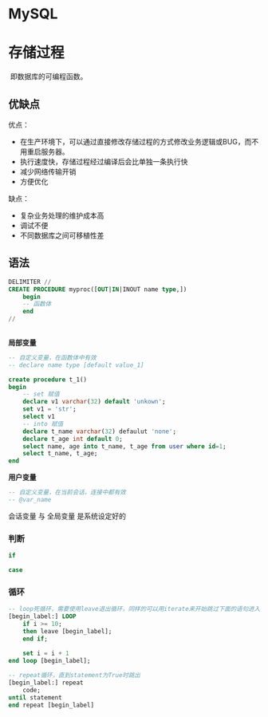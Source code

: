 # MySQL







# 存储过程

​		即数据库的可编程函数。

## 优缺点

优点：

- 在生产环境下，可以通过直接修改存储过程的方式修改业务逻辑或BUG，而不用重启服务器。
- 执行速度快，存储过程经过编译后会比单独一条执行快
- 减少网络传输开销
- 方便优化



缺点：

- 复杂业务处理的维护成本高
- 调试不便
- 不同数据库之间可移植性差

## 语法

``` SQL
DELIMITER //
CREATE PROCEDURE myproc([OUT|IN|INOUT name type,])
	begin
	-- 函数体
	end
//
		
```

**局部变量**

```sql
-- 自定义变量，在函数体中有效
-- declare name type [default value_1]

create procedure t_1()
begin
	-- set 赋值
	declare v1 varchar(32) default 'unkown';
	set v1 = 'str';
	select v1
	-- into 赋值
	declare t_name varchar(32) defaulut 'none';
	declare t_age int default 0;
	select name, age into t_name, t_age from user where id=1;
	select t_name, t_age;
end
```



**用户变量**

```sql
-- 自定义变量，在当前会话，连接中都有效
-- @var_name
```



会话变量 与 全局变量 是系统设定好的

### 判断

```sql
if
```



```sql
case
```





### 循环

```sql
-- loop死循环，需要使用leave退出循环，同样的可以用iterate来开始跳过下面的语句进入下一次循环
[begin_label:] LOOP
	if i >= 10;
	then leave [begin_label];
	end if;
	
	set i = i + 1
end loop [begin_label];
```



```SQL
-- repeat循环，直到statement为True时跳出
[begin_label:] repeat
	code;
until statement
end repeat [begin_label]
```

